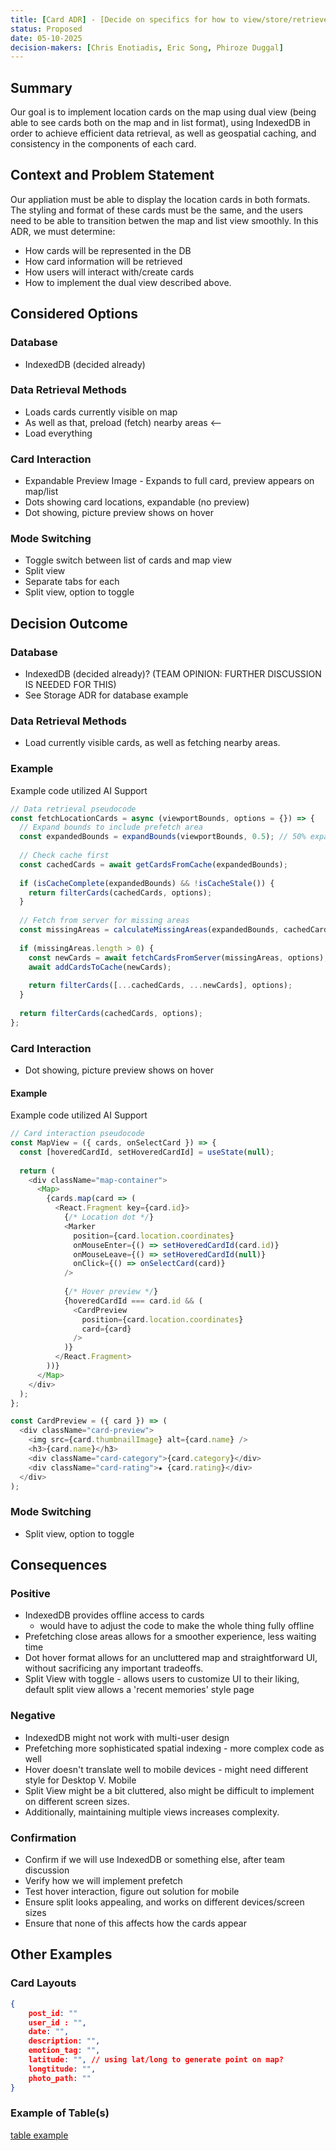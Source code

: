 ```yaml
---
title: [Card ADR] - [Decide on specifics for how to view/store/retrieve cards]
status: Proposed
date: 05-10-2025
decision-makers: [Chris Enotiadis, Eric Song, Phiroze Duggal]
---
```



## Summary

Our goal is to implement location cards on the map using dual view (being able to see cards both on the map and in list format), using IndexedDB in order to achieve efficient data retrieval, as well as geospatial caching, and consistency in the components of each card.

## Context and Problem Statement

Our appliation must be able to display the location cards in both formats. The styling and format of these cards must be the same, and the users need to be able to transition betwen the map and list view smoothly. In this ADR, we must determine:

- How cards will be represented in the DB
- How card information will be retrieved
- How users will interact with/create cards
- How to implement the dual view described above.

## Considered Options

### Database

- IndexedDB (decided already)

### Data Retrieval Methods

- Loads cards currently visible on map
- As well as that, preload (fetch) nearby areas <--
- Load everything

### Card Interaction

- Expandable Preview Image - Expands to full card, preview appears on map/list
- Dots showing card locations, expandable (no preview)
- Dot showing, picture preview shows on hover

### Mode Switching

- Toggle switch between list of cards and map view
- Split view
- Separate tabs for each
- Split view, option to toggle

## Decision Outcome

### Database

- IndexedDB (decided already)? (TEAM OPINION: FURTHER DISCUSSION IS NEEDED FOR THIS)
- See Storage ADR for database example
  
### Data Retrieval Methods
- Load currently visible cards, as well as fetching nearby areas.

### Example

Example code utilized AI Support

```js
// Data retrieval pseudocode
const fetchLocationCards = async (viewportBounds, options = {}) => {
  // Expand bounds to include prefetch area
  const expandedBounds = expandBounds(viewportBounds, 0.5); // 50% expansion (example)
  
  // Check cache first
  const cachedCards = await getCardsFromCache(expandedBounds);
  
  if (isCacheComplete(expandedBounds) && !isCacheStale()) {
    return filterCards(cachedCards, options);
  }
  
  // Fetch from server for missing areas
  const missingAreas = calculateMissingAreas(expandedBounds, cachedCards);
  
  if (missingAreas.length > 0) {
    const newCards = await fetchCardsFromServer(missingAreas, options);
    await addCardsToCache(newCards);
    
    return filterCards([...cachedCards, ...newCards], options);
  }
  
  return filterCards(cachedCards, options);
};
```

### Card Interaction
- Dot showing, picture preview shows on hover

#### Example

Example code utilized AI Support

```js
// Card interaction pseudocode
const MapView = ({ cards, onSelectCard }) => {
  const [hoveredCardId, setHoveredCardId] = useState(null);
  
  return (
    <div className="map-container">
      <Map>
        {cards.map(card => (
          <React.Fragment key={card.id}>
            {/* Location dot */}
            <Marker
              position={card.location.coordinates}
              onMouseEnter={() => setHoveredCardId(card.id)}
              onMouseLeave={() => setHoveredCardId(null)}
              onClick={() => onSelectCard(card)}
            />
            
            {/* Hover preview */}
            {hoveredCardId === card.id && (
              <CardPreview
                position={card.location.coordinates}
                card={card}
              />
            )}
          </React.Fragment>
        ))}
      </Map>
    </div>
  );
};

const CardPreview = ({ card }) => (
  <div className="card-preview">
    <img src={card.thumbnailImage} alt={card.name} />
    <h3>{card.name}</h3>
    <div className="card-category">{card.category}</div>
    <div className="card-rating">★ {card.rating}</div>
  </div>
);
```

### Mode Switching

- Split view, option to toggle

## Consequences

### Positive

- IndexedDB provides offline access to cards
    - would have to adjust the code to make the whole thing fully offline
- Prefetching close areas allows for a smoother experience, less waiting time
- Dot hover format allows for an uncluttered map and straightforward UI, without sacrificing any important tradeoffs.
- Split View with toggle - allows users to customize UI to their liking, default split view allows a 'recent memories' style page

### Negative

- IndexedDB might not work with multi-user design
- Prefetching more sophisticated spatial indexing - more complex code as well
- Hover doesn't translate well to mobile devices - might need different style for Desktop V. Mobile
- Split View might be a bit cluttered, also might be difficult to implement on different screen sizes.
- Additionally, maintaining multiple views increases complexity.

### Confirmation

- Confirm if we will use IndexedDB or something else, after team discussion
- Verify how we will implement prefetch
- Test hover interaction, figure out solution for mobile
- Ensure split looks appealing, and works on different devices/screen sizes
- Ensure that none of this affects how the cards appear

## Other Examples

### Card Layouts

```json
{
    post_id: ""
    user_id : "",
    date: "",
    description: "",
    emotion_tag: "",
    latitude: "", // using lat/long to generate point on map?
    longtitude: "",
    photo_path: ""
}
```

### Example of Table(s)

[table example](dataStructuresFlowChart.png)
